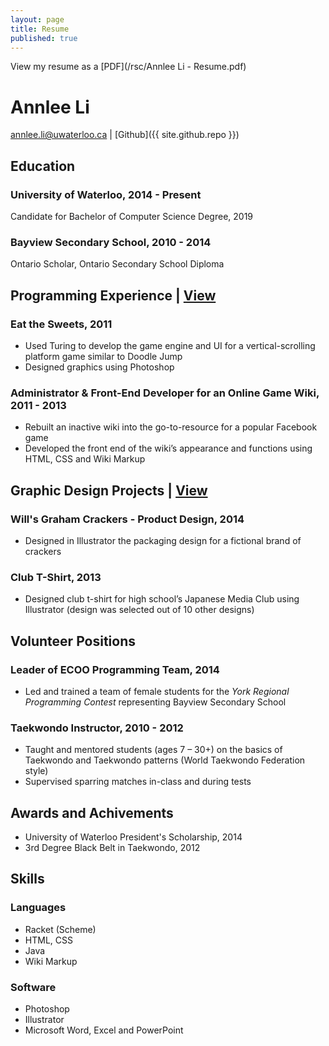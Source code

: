 ```yaml
---
layout: page
title: Resume
published: true
---
```


View my resume as a [PDF](/rsc/Annlee Li - Resume.pdf)

# Annlee Li
<a href="mailto:annlee.li@uwaterloo.ca">annlee.li@uwaterloo.ca</a> | 
[Github]({{ site.github.repo }})

## Education
### University of Waterloo, 2014 - Present
Candidate for Bachelor of Computer Science Degree, 2019

### Bayview Secondary School, 2010 - 2014
Ontario Scholar, Ontario Secondary School Diploma

## Programming Experience | [View](/portfolio/programs)
### Eat the Sweets, 2011
- Used Turing to develop the game engine and UI for a vertical-scrolling platform game similar to Doodle Jump
- Designed graphics using Photoshop

### Administrator & Front-End Developer for an Online Game Wiki, 2011 - 2013
- Rebuilt an inactive wiki into the go-to-resource for a popular Facebook game
- Developed the front end of the wiki’s appearance and functions using HTML, CSS and Wiki Markup 

## Graphic Design Projects | [View](/portfolio/#graphics)
### Will's Graham Crackers - Product Design, 2014
- Designed in Illustrator the packaging design for a fictional brand of crackers

### Club T-Shirt, 2013
- Designed club t-shirt for high school’s Japanese Media Club using Illustrator (design was selected out of 10 other designs)

## Volunteer Positions
### Leader of ECOO Programming Team, 2014
- Led and trained a team of female students for the _York Regional Programming Contest_ representing Bayview Secondary School

### Taekwondo Instructor, 2010 - 2012
- Taught and mentored students (ages 7 – 30+) on the basics of Taekwondo and Taekwondo patterns (World Taekwondo Federation style)
- Supervised sparring matches in-class and during tests

## Awards and Achivements
- University of Waterloo President's Scholarship, 2014
- 3rd Degree Black Belt in Taekwondo, 2012

## Skills
### Languages
- Racket (Scheme)
- HTML, CSS
- Java
- Wiki Markup

### Software
- Photoshop
- Illustrator
- Microsoft Word, Excel and PowerPoint